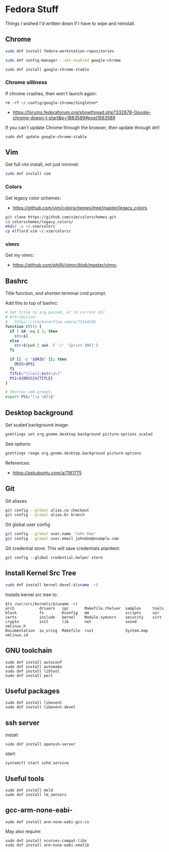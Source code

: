 # Fedora Stuff

Things I wished I'd written down if I have to wipe and
reinstall.

## Chrome

```sh
sudo dnf install fedora-workstation-repositories

sudo dnf config-manager --set-enabled google-chrome

sudo dnf install google-chrome-stable
```

### Chrome silliness

If chrome crashes, then won't launch again:

```
rm -rf ~/.config/google-chrome/Singleton*
```

- https://forums.fedoraforum.org/showthread.php?332678-Google-chrome-doesn-t-start&p=1883589#post1883589

If you can't update Chrome through the browser, then update
through dnf:

```
sudo dnf update google-chrome-stable
```

## Vim

Get full vim install, not just minimal:

```sh
sudo dnf install vim
```

### Colors

Get legacy color schemes:
- https://github.com/vim/colorschemes/tree/master/legacy_colors

```sh
git clone https://github.com/vim/colorschemes.git
cd colorschemes/legacy_colors/
mkdir -p ~/.vim/colors
cp elflord.vim ~/.vim/colors/
```

### vimrc

Get my vimrc:
- https://github.com/philljj/vimrc/blob/master/vimrc

## Bashrc

Title function, and shorten terminal cmd prompt.

Add this to top of bashrc:

```sh
# Set title to arg passed, or to current dir.
# Attribution:
#   https://stackoverflow.com/a/75144186
function ttl() {
  if [ $# -eq 1 ]; then
    str=$1
  else
    str=$(pwd | awk -F '/' '{print $NF}')
  fi

  if [[ -z "$ORIG" ]]; then
    ORIG=$PS1
  fi
  TITLE="\[\e]2;$str\a\]"
  PS1=${ORIG}${TITLE}
}

# Shorten cmd prompt.
export PS1="[\u \W]\$"
```

## Desktop background

Set scaled background image:

```sh
gsettings set org.gnome.desktop.background picture-options scaled
```

See options:
```sh
gsettings range org.gnome.desktop.background picture-options
```

References:

- https://askubuntu.com/a/1181775

## Git

Git aliases

```sh
git config --global alias.co checkout
git config --global alias.br branch
```

Git global user config

```sh
git config --global user.name "John Doe"
git config --global user.email johndoe@example.com
```

Git credential store. This will save credentials plaintext:

```
git config --global credential.helper store
```

## Install Kernel Src Tree

```sh
sudo dnf install kernel-devel-$(uname -r)
```

Installs kernel src tree to:

```
$ls /usr/src/kernels/$(uname -r)
arch           drivers   ipc       Makefile.rhelver  samples     tools
block          fs        Kconfig   mm                scripts     usr
certs          include   kernel    Module.symvers    security    virt
crypto         init      lib       net               sound       vmlinux.h
Documentation  io_uring  Makefile  rust              System.map  vmlinux.id
```

## GNU toolchain

```
sudo dnf install autoconf
sudo dnf install automake
sudo dnf install libtool
sudo dnf install perl
```

## Useful packages

```
sudo dnf install libevent
sudo dnf install libevent-devel
```

## ssh server

install:

```
sudo dnf install openssh-server
```

start:

```
systemctl start sshd.service
```

## Useful tools

```
sudo dnf install meld
sudo dnf install lm_sensors
```


## gcc-arm-none-eabi-

```
sudo dnf install arm-none-eabi-gcc-cs
```

May also require:

```
sudo dnf install ncurses-compat-libs
sudo dnf install arm-none-eabi-newlib
```
